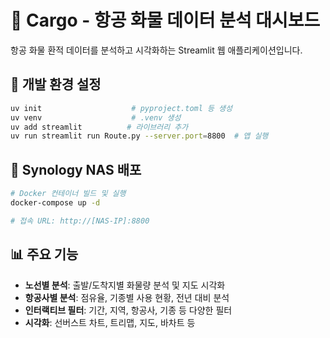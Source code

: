 # 🚢 Cargo - 항공 화물 데이터 분석 대시보드

항공 화물 환적 데이터를 분석하고 시각화하는 Streamlit 웹 애플리케이션입니다.

## 🔧 개발 환경 설정

```bash
uv init                    # pyproject.toml 등 생성
uv venv                    # .venv 생성
uv add streamlit          # 라이브러리 추가
uv run streamlit run Route.py --server.port=8800  # 앱 실행
```

## 🚀 Synology NAS 배포

```bash
# Docker 컨테이너 빌드 및 실행
docker-compose up -d

# 접속 URL: http://[NAS-IP]:8800
```

## 📊 주요 기능

- **노선별 분석**: 출발/도착지별 화물량 분석 및 지도 시각화
- **항공사별 분석**: 점유율, 기종별 사용 현황, 전년 대비 분석
- **인터랙티브 필터**: 기간, 지역, 항공사, 기종 등 다양한 필터
- **시각화**: 선버스트 차트, 트리맵, 지도, 바차트 등
